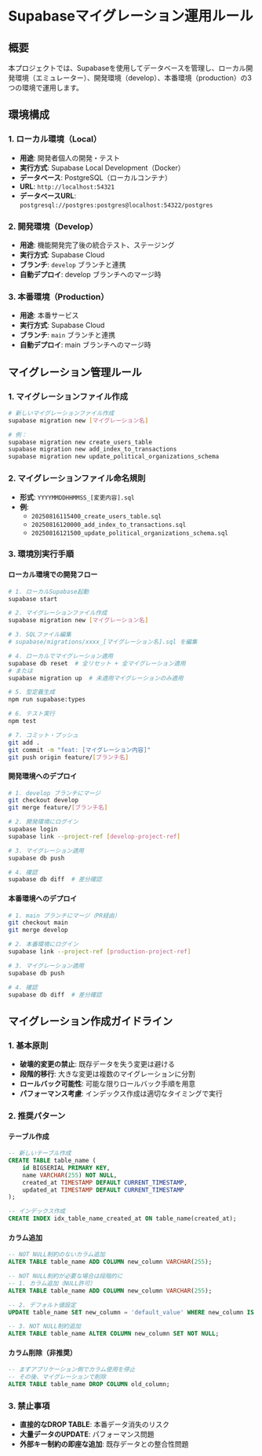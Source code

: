 # Supabaseマイグレーション運用ルール

## 概要

本プロジェクトでは、Supabaseを使用してデータベースを管理し、ローカル開発環境（エミュレーター）、開発環境（develop）、本番環境（production）の3つの環境で運用します。

## 環境構成

### 1. ローカル環境（Local）
- **用途**: 開発者個人の開発・テスト
- **実行方式**: Supabase Local Development（Docker）
- **データベース**: PostgreSQL（ローカルコンテナ）
- **URL**: `http://localhost:54321`
- **データベースURL**: `postgresql://postgres:postgres@localhost:54322/postgres`

### 2. 開発環境（Develop）
- **用途**: 機能開発完了後の統合テスト、ステージング
- **実行方式**: Supabase Cloud
- **ブランチ**: `develop` ブランチと連携
- **自動デプロイ**: develop ブランチへのマージ時

### 3. 本番環境（Production）
- **用途**: 本番サービス
- **実行方式**: Supabase Cloud
- **ブランチ**: `main` ブランチと連携
- **自動デプロイ**: main ブランチへのマージ時

## マイグレーション管理ルール

### 1. マイグレーションファイル作成

```bash
# 新しいマイグレーションファイル作成
supabase migration new [マイグレーション名]

# 例：
supabase migration new create_users_table
supabase migration new add_index_to_transactions
supabase migration new update_political_organizations_schema
```

### 2. マイグレーションファイル命名規則

- **形式**: `YYYYMMDDHHMMSS_[変更内容].sql`
- **例**:
  - `20250816115400_create_users_table.sql`
  - `20250816120000_add_index_to_transactions.sql`
  - `20250816121500_update_political_organizations_schema.sql`

### 3. 環境別実行手順

#### ローカル環境での開発フロー

```bash
# 1. ローカルSupabase起動
supabase start

# 2. マイグレーションファイル作成
supabase migration new [マイグレーション名]

# 3. SQLファイル編集
# supabase/migrations/xxxx_[マイグレーション名].sql を編集

# 4. ローカルでマイグレーション適用
supabase db reset  # 全リセット + 全マイグレーション適用
# または
supabase migration up  # 未適用マイグレーションのみ適用

# 5. 型定義生成
npm run supabase:types

# 6. テスト実行
npm test

# 7. コミット・プッシュ
git add .
git commit -m "feat: [マイグレーション内容]"
git push origin feature/[ブランチ名]
```

#### 開発環境へのデプロイ

```bash
# 1. develop ブランチにマージ
git checkout develop
git merge feature/[ブランチ名]

# 2. 開発環境にログイン
supabase login
supabase link --project-ref [develop-project-ref]

# 3. マイグレーション適用
supabase db push

# 4. 確認
supabase db diff  # 差分確認
```

#### 本番環境へのデプロイ

```bash
# 1. main ブランチにマージ（PR経由）
git checkout main
git merge develop

# 2. 本番環境にログイン
supabase link --project-ref [production-project-ref]

# 3. マイグレーション適用
supabase db push

# 4. 確認
supabase db diff  # 差分確認
```

## マイグレーション作成ガイドライン

### 1. 基本原則

- **破壊的変更の禁止**: 既存データを失う変更は避ける
- **段階的移行**: 大きな変更は複数のマイグレーションに分割
- **ロールバック可能性**: 可能な限りロールバック手順を用意
- **パフォーマンス考慮**: インデックス作成は適切なタイミングで実行

### 2. 推奨パターン

#### テーブル作成
```sql
-- 新しいテーブル作成
CREATE TABLE table_name (
    id BIGSERIAL PRIMARY KEY,
    name VARCHAR(255) NOT NULL,
    created_at TIMESTAMP DEFAULT CURRENT_TIMESTAMP,
    updated_at TIMESTAMP DEFAULT CURRENT_TIMESTAMP
);

-- インデックス作成
CREATE INDEX idx_table_name_created_at ON table_name(created_at);
```

#### カラム追加
```sql
-- NOT NULL制約のないカラム追加
ALTER TABLE table_name ADD COLUMN new_column VARCHAR(255);

-- NOT NULL制約が必要な場合は段階的に
-- 1. カラム追加（NULL許可）
ALTER TABLE table_name ADD COLUMN new_column VARCHAR(255);

-- 2. デフォルト値設定
UPDATE table_name SET new_column = 'default_value' WHERE new_column IS NULL;

-- 3. NOT NULL制約追加
ALTER TABLE table_name ALTER COLUMN new_column SET NOT NULL;
```

#### カラム削除（非推奨）
```sql
-- まずアプリケーション側でカラム使用を停止
-- その後、マイグレーションで削除
ALTER TABLE table_name DROP COLUMN old_column;
```

### 3. 禁止事項

- **直接的なDROP TABLE**: 本番データ消失のリスク
- **大量データのUPDATE**: パフォーマンス問題
- **外部キー制約の即座な追加**: 既存データとの整合性問題

